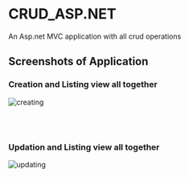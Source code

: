 # CRUD_ASP.NET
An Asp.net MVC application with all crud operations

## Screenshots of Application

### Creation and Listing view all together

![creating](https://user-images.githubusercontent.com/96810668/209075372-3b8651da-856c-4a7e-be6e-092d1fc576c7.png)


<br />
<br />

### Updation and Listing view all together

![updating](https://user-images.githubusercontent.com/96810668/209075382-fd839d03-b462-437d-b721-737dca722d98.png)


